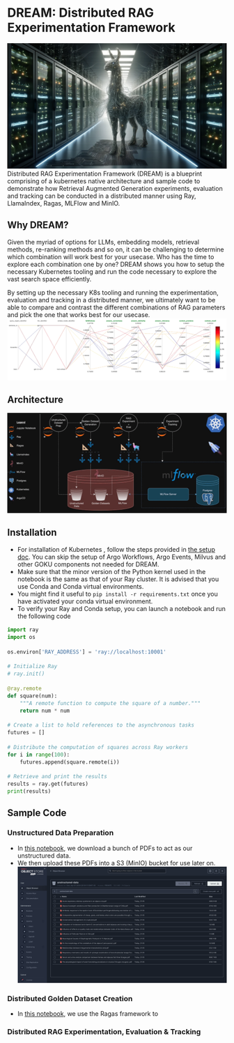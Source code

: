# DREAM: Distributed RAG Experimentation Framework
![](assets/distributed_llama.webp)
Distributed RAG Experimentation Framework (DREAM) is a blueprint comprising of a kubernetes native architecture and sample code to demonstrate how Retrieval Augmented Generation experiments, evaluation and tracking can be conducted in a distributed manner using Ray, LlamaIndex, Ragas, MLFlow and MinIO. 


## Why DREAM?
Given the myriad of options for LLMs, embedding models, retrieval methods, re-ranking methods and so on, it can be challenging to determine which combination will work best for your usecase. Who has the time to explore each combination one by one? DREAM shows you how to setup the necessary Kubernetes tooling and run the code necessary to explore the vast search space efficiently.

By setting up the necessary K8s tooling and running the experimentation, evaluation and tracking in a distributed manner, we ultimately want to be able to compare and contrast the different combinations of RAG parameters and pick the one that works best for our usecase.
![](assets/mlflow_2.png)

## Architecture
![](../../docs/assets/architecture/dream_archi.gif)

## Installation
- For installation of Kubernetes , follow the steps provided in [the setup doc](../../docs/installation_guide.md). You can skip the setup of Argo Workflows, Argo Events, Milvus and other GOKU components not needed for DREAM.
- Make sure that the minor version of the Python kernel used in the notebook is the same as that of your Ray cluster. It is advised that you use Conda and Conda virtual environments.
- You might find it useful to `pip install -r requirements.txt` once you have activated your conda virtual environment.
- To verify your Ray and Conda setup, you can launch a notebook and run the following code
```python
import ray
import os

os.environ['RAY_ADDRESS'] = 'ray://localhost:10001'

# Initialize Ray
# ray.init()

@ray.remote
def square(num):
    """A remote function to compute the square of a number."""
    return num * num

# Create a list to hold references to the asynchronous tasks
futures = []

# Distribute the computation of squares across Ray workers
for i in range(100):
    futures.append(square.remote(i))

# Retrieve and print the results
results = ray.get(futures)
print(results)
```


## Sample Code
### Unstructured Data Preparation
- In [this notebook](./1_Unstructued_Data_Preparation.ipynb), we download a bunch of PDFs to act as our unstructured data.
- We then upload these PDFs into a S3 (MinIO) bucket for use later on.
![](./assets/minio_data.png)

### Distributed Golden Dataset Creation
- In [this notebook](./2_Distributed_Golden_Dataset_Creation.ipynb), we use the Ragas framework to 


### Distributed RAG Experimentation, Evaluation & Tracking
[](./3_Distributed_RAG_Experimentation_Evaluation.ipynb)